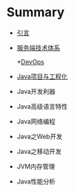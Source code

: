 # Summary

* [引言](README.md)
* [服务端技术体系](1.md)

	*[DevOps](1-1.md)

* [Java项目与工程化](2.md)
* Java开发利器
* Java高级语言特性
* Java网络编程
* Java之Web开发
* Java之移动开发
* JVM内存管理
* Java性能分析

